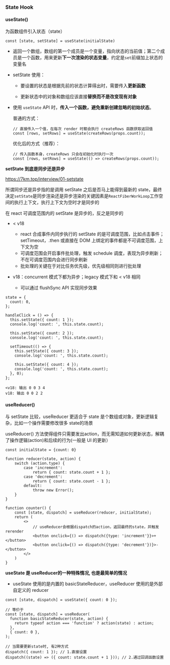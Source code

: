### State Hook

#### useState()

为函数组件引入状态（state）

```
const [state, setState] = useState(initialState)
```

- 返回一个数组，数组的第一个成员是一个变量，指向状态的当前值；第二个成员是一个函数，用来更新**下一次渲染的状态变量**，约定是`set`前缀加上状态的变量名

- setState 使用：

  - 要设置的状态是根据先前的状态计算得出时，需要传入**更新函数**

  - 更新状态中的对象和数组应该直接**替换而不是改变现有对象**

- 使用 `useState` API 时，**传入一个函数，避免重新创建忽略的初始状态**。

  普通的方式：

  ```
  // 直接传入一个值，在每次 render 时都会执行 createRows 函数获取返回值
  const [rows, setRows] = useState(createRows(props.count));
  ```

  优化后的方式（推荐）：

  ```
  // 传入函数本身，createRows 只会在初始化时执行一次
  const [rows, setRows] = useState(() => createRows(props.count));
  ```



**setState 到底是同步还是异步**

https://7km.top/interview/01-setstate

所谓同步还是异步指的是调用 setState 之后是否马上能得到最新的 state，最终决定`setState`是同步渲染还是异步渲染的关键因素是`ReactFiberWorkLoop`工作空间的执行上下文，执行上下文为空时才是同步的

在 react 可调度范围内的 setState 是异步的，反之是同步的

- < v18
  - react 合成事件内同步执行的 setState 的是可调度范围，比如点击事件；setTimeout，.then 或直接在 DOM 上绑定的事件都是不可调度范围，上下文为空
  - 可调度范围会开启事件批处理，触发 schedule 调度，表现为异步刷新；不在可调度范围内会进行同步刷新
  - 批处理的关键在于对比任务优先级，优先级相同则进行批处理

- v18：concurrent 模式下都为异步；legacy 模式下和 < v18 相同
  - 可以通过 flushSync API 实现同步效果

```
state = {
  count: 0,
};
  
handleClick = () => {
  this.setState({ count: 1 });
  console.log('count: ', this.state.count);

  this.setState({ count: 2 });
  console.log('count: ', this.state.count);

  setTimeout(() => {
    this.setState({ count: 3 });
    console.log('count: ', this.state.count);

    this.setState({ count: 4 });
    console.log('count: ', this.state.count);
  }, 0);
};

<v18: 输出 0 0 3 4
v18: 输出 0 0 2 2
```



#### useReducer()

与 setState 比较，useReducer 更适合于 state 是个数组或对象，更新逻辑复杂，比如一个操作需要修改很多 state的场景

useReducer() 方法使得组件只需要发出action，而无需知道如何更新状态，解耦了操作逻辑(action)和后续的行为(一般是 UI 的更新）

```
const initialState = {count: 0}

function reducer(state, action) {
	switch (action.type) {
		case 'increment': 
			return { count: state.count + 1 };
		case 'decrement': 
			return { count: state.count - 1 };
		default: 
			throw new Error();
	}
}

function counter() {
	const [state, dispatch] = useReducer(reducer, initialState);
	return (
		<>
			// useReducer会根据dispatch的action，返回最终的state，并触发rerender
			<button onclick={() => dispatch({type: 'increment'}}>+</button>
			<button onclick={() => dispatch({type: 'decrement'})}>-</button>
		</>
	)
}
```



**useState 是 useReducer的一种特殊情况, 也是最简单的情况**

- useState 使用的是内置的 basicStateReducer，useReducer 使用的是外部自定义的 reducer

```
const [state, dispatch] = useState({ count: 0 });

// 等价于
const [state, dispatch] = useReducer(
  function basicStateReducer(state, action) {
    return typeof action === 'function' ? action(state) : action;
  },
  { count: 0 },
);

// 当需要更新state时, 有2种方式
dispatch({ count: 1 }); // 1.直接设置
dispatch((state) => ({ count: state.count + 1 })); // 2.通过回调函数设置
```

